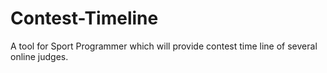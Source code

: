 # Contest-Timeline
A tool for Sport Programmer which will provide contest time line of several online judges.
